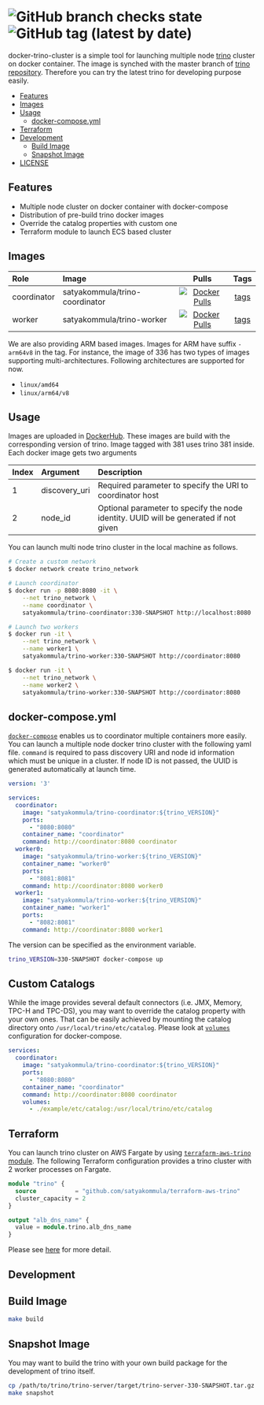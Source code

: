 # ![GitHub branch checks state](https://img.shields.io/github/checks-status/satyakommula96/docker-trino-cluster/main) ![GitHub tag (latest by date)](https://img.shields.io/github/v/tag/satyakommula96/docker-trino-cluster)

docker-trino-cluster is a simple tool for launching multiple node [trino](https://trinosql.io/) cluster on docker container.
The image is synched with the master branch of [trino repository](https://github.com/trinosql/trino). Therefore you can try the latest trino for developing purpose easily.

- [Features](#features)
- [Images](#images)
- [Usage](#usage)
  - [docker-compose.yml](#docker-composeyml)
- [Terraform](#terraform)
- [Development](#development)
  - [Build Image](#build-image)
  - [Snapshot Image](#snapshot-image)
- [LICENSE](#license)

## Features

- Multiple node cluster on docker container with docker-compose
- Distribution of pre-build trino docker images
- Override the catalog properties with custom one
- Terraform module to launch ECS based cluster

## Images

|Role|Image|Pulls|Tags|
|:---|:---|:---:|:---:|
|coordinator|satyakommula/trino-coordinator|[![Docker Pulls](https://img.shields.io/docker/pulls/satyakommula/trino-coordinator.svg)](https://cloud.docker.com/u/satyakommula/repository/docker/satyakommula/trino-coordinator)|[tags](https://cloud.docker.com/repository/docker/satyakommula/trino-coordinator/tags)|
|worker|satyakommula/trino-worker|[![Docker Pulls](https://img.shields.io/docker/pulls/satyakommula/trino-worker.svg)](https://cloud.docker.com/u/satyakommula/repository/docker/satyakommula/trino-worker)|[tags](https://cloud.docker.com/repository/docker/satyakommula/trino-worker/tags)|

We are also providing ARM based images. Images for ARM have suffix `-arm64v8` in the tag. For instance, the image of 336 has two types of images supporting multi-architectures. Following architectures are supported for now.

- `linux/amd64`
- `linux/arm64/v8`

## Usage

Images are uploaded in [DockerHub](https://hub.docker.com/). These images are build with the corresponding version of trino. Image tagged with 381 uses trino 381 inside. Each docker image gets two arguments

|Index|Argument|Description|
|:---|:---|:---|
|1|discovery_uri| Required parameter to specify the URI to coordinator host|
|2|node_id|Optional parameter to specify the node identity. UUID will be generated if not given|

You can launch multi node trino cluster in the local machine as follows.

```bash
# Create a custom network
$ docker network create trino_network

# Launch coordinator
$ docker run -p 8080:8080 -it \
    --net trino_network \
    --name coordinator \
    satyakommula/trino-coordinator:330-SNAPSHOT http://localhost:8080

# Launch two workers
$ docker run -it \
    --net trino_network \
    --name worker1 \
    satyakommula/trino-worker:330-SNAPSHOT http://coordinator:8080

$ docker run -it \
    --net trino_network \
    --name worker2 \
    satyakommula/trino-worker:330-SNAPSHOT http://coordinator:8080
```

## docker-compose.yml

[`docker-compose`](https://docs.docker.com/compose/compose-file/) enables us to coordinator multiple containers more easily. You can launch a multiple node docker trino cluster with the following yaml file. `command` is required to pass discovery URI and node id information which must be unique in a cluster. If node ID is not passed, the UUID is generated automatically at launch time.

```yaml
version: '3'

services:
  coordinator:
    image: "satyakommula/trino-coordinator:${trino_VERSION}"
    ports:
      - "8080:8080"
    container_name: "coordinator"
    command: http://coordinator:8080 coordinator
  worker0:
    image: "satyakommula/trino-worker:${trino_VERSION}"
    container_name: "worker0"
    ports:
      - "8081:8081"
    command: http://coordinator:8080 worker0
  worker1:
    image: "satyakommula/trino-worker:${trino_VERSION}"
    container_name: "worker1"
    ports:
      - "8082:8081"
    command: http://coordinator:8080 worker1
```

The version can be specified as the environment variable.

```bash
trino_VERSION=330-SNAPSHOT docker-compose up
```

## Custom Catalogs

While the image provides several default connectors (i.e. JMX, Memory, TPC-H and TPC-DS), you may want to override the catalog property with your own ones. That can be easily achieved by mounting the catalog directory onto `/usr/local/trino/etc/catalog`. Please look at [`volumes`](https://docs.docker.com/compose/compose-file/#volumes) configuration for docker-compose.

```yaml
services:
  coordinator:
    image: "satyakommula/trino-coordinator:${trino_VERSION}"
    ports:
      - "8080:8080"
    container_name: "coordinator"
    command: http://coordinator:8080 coordinator
    volumes:
      - ./example/etc/catalog:/usr/local/trino/etc/catalog
```

## Terraform

You can launch trino cluster on AWS Fargate by using [`terraform-aws-trino` module](https://github.com/satyakommula/terraform-aws-trino). The following Terraform configuration provides a trino cluster with 2 worker processes on Fargate.

```Terraform
module "trino" {
  source           = "github.com/satyakommula/terraform-aws-trino"
  cluster_capacity = 2
}

output "alb_dns_name" {
  value = module.trino.alb_dns_name
}
```

Please see [here](https://github.com/satyakommula96/terraform-aws-trino) for more detail.

## Development

## Build Image

```bash
make build
```

## Snapshot Image

You may want to build the trino with your own build package for the development of trino itself.

```bash
cp /path/to/trino/trino-server/target/trino-server-330-SNAPSHOT.tar.gz /path/to/docker-trino-cluster/trino-base/
make snapshot
```
